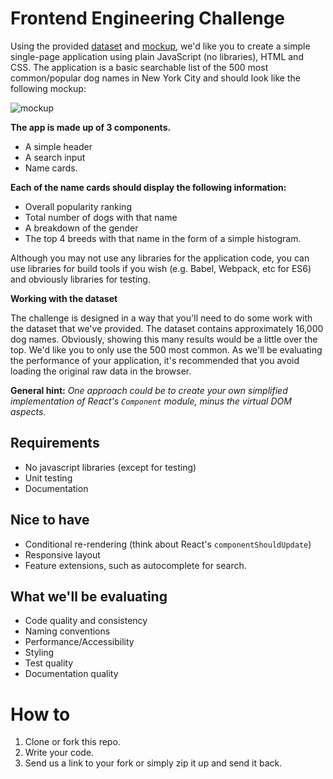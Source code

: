 # Frontend Engineering Challenge

Using the provided [dataset](/support/names.json) and [mockup](/support/mockup.png), we'd like you to create a simple single-page application using plain JavaScript (no libraries), HTML and CSS. The application is a basic searchable list of the 500 most common/popular dog names in New York City and should look like the following mockup:

![mockup](/support/mockup.png)

**The app is made up of 3 components.**

* A simple header
* A search input
* Name cards.

**Each of the name cards should display the following information:**

* Overall popularity ranking
* Total number of dogs with that name
* A breakdown of the gender
* The top 4 breeds with that name in the form of a simple histogram.

Although you may not use any libraries for the application code, you can use libraries for build tools if you wish (e.g. Babel, Webpack, etc for ES6) and obviously libraries for testing.

**Working with the dataset**

The challenge is designed in a way that you'll need to do some work with the dataset that we've provided. The dataset contains approximately 16,000 dog names. Obviously, showing this many results would be a little over the top. We'd like you to only use the 500 most common. As we'll be evaluating the performance of your application, it's recommended that you avoid loading the original raw data in the browser.

**General hint:** _One approach could be to create your own simplified implementation of React's `Component` module, minus the virtual DOM aspects._

## Requirements

* No javascript libraries (except for testing)
* Unit testing
* Documentation

## Nice to have

* Conditional re-rendering (think about React's `componentShouldUpdate`)
* Responsive layout
* Feature extensions, such as autocomplete for search.

## What we'll be evaluating

* Code quality and consistency
* Naming conventions
* Performance/Accessibility
* Styling
* Test quality
* Documentation quality

# How to

1. Clone or fork this repo.
2. Write your code.
3. Send us a link to your fork or simply zip it up and send it back.
